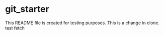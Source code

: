 # git_starter
This README file is created for testing purposes.
This is a change in clone.
test fetch
